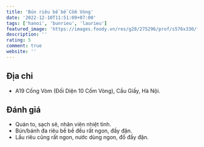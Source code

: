 ```yaml
---
title: 'Bún riêu bề bề Cốm Vòng'
date: '2022-12-10T11:51:09+07:00'
tags: ['hanoi', 'bunrieu', 'laurieu']
featured_image: 'https://images.foody.vn/res/g28/275296/prof/s576x330/foody-upload-api-foody-mobile-2-jpg-180416104745.jpg'
description: ''
rating: 5
comment: true
website: ''
---
```


## Địa chỉ

- A19 Cống Vòm (Đối Diện 10 Cốm Vòng), Cầu Giấy, Hà Nội.

## Đánh giá

- Quán to, sạch sẽ, nhân viên nhiệt tình.
- Bún/bánh đa riêu bề bề đều rất ngon, đầy đặn.
- Lẩu riêu cũng rất ngon, nước dùng ngon, đồ đầy đặn.
